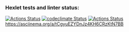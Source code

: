 ### Hexlet tests and linter status:
[![Actions Status](https://github.com/mkolotovich/frontend-project-lvl1/workflows/hexlet-check/badge.svg)](https://github.com/mkolotovich/frontend-project-lvl1/actions)
[![codeclimate Status](https://api.codeclimate.com/v1/badges/11000177eef0aeeed376/maintainability)](https://codeclimate.com/github/mkolotovich/frontend-project-lvl1/maintainability)
[![Actions Status](https://github.com/mkolotovich/frontend-project-lvl1/workflows/ESLint-check/badge.svg)](https://github.com/mkolotovich/frontend-project-lvl1/actions)
https://asciinema.org/a/tCgyuEZYDnJz4KH6CRzKtN7BB